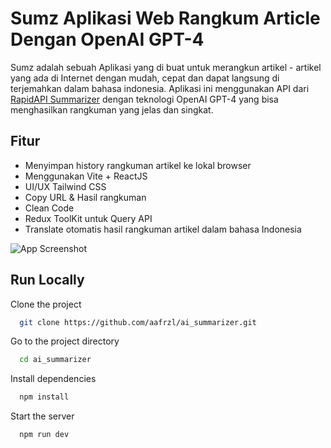 
# Sumz Aplikasi Web Rangkum Article Dengan OpenAI GPT-4

Sumz adalah sebuah Aplikasi yang di buat untuk merangkun artikel - artikel yang ada di Internet dengan mudah, cepat dan dapat langsung di terjemahkan dalam bahasa indonesia. Aplikasi ini menggunakan API dari [RapidAPI Summarizer](https://rapidapi.com/restyler/api/article-extractor-and-summarizer) dengan teknologi OpenAI GPT-4 yang bisa menghasilkan rangkuman yang jelas dan singkat.
## Fitur

- Menyimpan history rangkuman artikel ke lokal browser
- Menggunakan Vite + ReactJS
- UI/UX Tailwind CSS
- Copy URL & Hasil rangkuman
- Clean Code
- Redux ToolKit untuk Query API
- Translate otomatis hasil rangkuman artikel dalam bahasa Indonesia



![App Screenshot](https://i.ibb.co/WxmrJ4F/Sumz.png)


## Run Locally

Clone the project

```bash
  git clone https://github.com/aafrzl/ai_summarizer.git
```

Go to the project directory

```bash
  cd ai_summarizer
```

Install dependencies

```bash
  npm install
```

Start the server

```bash
  npm run dev
```

